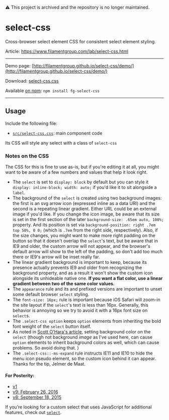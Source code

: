 :warning: This project is archived and the repository is no longer maintained. 

select-css
==========


Cross-browser select element CSS for consistent select element styling.

Article: https://www.filamentgroup.com/lab/select-css.html



---

Demo page: [http://filamentgroup.github.io/select-css/demo/](http://filamentgroup.github.io/select-css/demo/)

Download: [select-css.css](https://github.com/filamentgroup/select-css/blob/master/src/select-css.css)

Available [on npm](https://www.npmjs.com/package/fg-select-css): `npm install fg-select-css`

---

## Usage

Include the following file:

* [`src/select-css.css`](src/select-css.css): main component code

Its CSS will style any select with a class of `select-css`

### Notes on the CSS

The CSS for this is fine to use as-is, but if you're editing it at all, you might want to be aware of a few numbers and values that help it look right.

- The `select` is set to `display: block` by default but you can style it `display: inline-block; width: auto;` if you'd like it to sit alongside a `label`.
- The background of the `select` is created using two background images: the first is an svg arrow icon (expressed inline as a data URI) and the second is a repeating linear gradient. Either URL could be an external image if you'd like. If you change the icon image, be aware that its size is set in the first section of the later `background-size: .65em auto, 100%;` property. And its position is set via `background-position: right .7em top 50%, 0 0;` (which is `.7em` from the right side, respectively). Also, if the size changes, you might want to make more right padding on the button so that it doesn't overlap the `select`'s text, but be aware that in IE9 and older, the custom arrow will not appear, and the browser's default arrow will show to the left of the padding, so don't add too much there or IE9's arrow will be inset really far.
- The linear gradient background is important to keep, because its presence actually prevents IE9 and older from recognizing the background property, and as a result it won't show the custom icon alongside its unhideable native one. **If you want a flat color, use a linear gradient between two of the same color values.**
- The `appearance` rule and its and prefixed versions are important to unset some default browser `select` styling.
- The `font-size: 16px;` rule is important because iOS Safari will zoom-in the site layout if the `select`'s text is less than 16px. Generally, this behavior is annoying so we try to avoid it with a 16px font size on `select`s.
- The `.select-css option` keeps `option` elements from inheriting the bold font weight of the `select` button itself.
- As noted in [Scott O'Hara's article](https://scottaohara.github.io/a11y_styled_form_controls/src/select/), setting background color on the `select` (though not background *image* as I've used here, can cause `option` elements to inherit background colors as well, which can cause problems. So avoid doing that. ) 
- The `.select-css::-ms-expand` rule instructs IE11 and IE10 to hide the menu icon pseudo element, so the custom icon behind it can appear. Thanks for the tip, Jelmer de Maat.


#### For Posterity:
* [v1](https://github.com/filamentgroup/select-css/tree/v1)
* [v9: February 26, 2016](http://output.jsbin.com/wurazow)
* [v8: September 18, 2015](http://output.jsbin.com/yaruh)

If you’re looking for a custom select that uses JavaScript for additional features, check out [`select`](https://github.com/filamentgroup/select).
